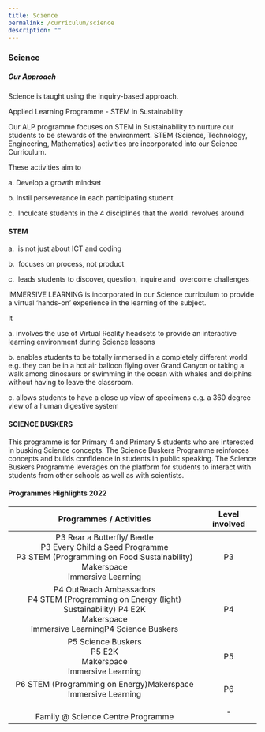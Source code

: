 ```yaml
---
title: Science
permalink: /curriculum/science
description: ""
---
```

### Science

##### Our Approach

Science is taught using the inquiry-based approach.

  

Applied Learning Programme - STEM in Sustainability

  

Our ALP programme focuses on STEM in Sustainability to nurture our students to be stewards of the environment. STEM (Science, Technology, Engineering, Mathematics) activities are incorporated into our Science Curriculum.

  

These activities aim to

a. Develop a growth mindset

b. Instil perseverance in each participating student

c.  Inculcate students in the 4 disciplines that the world  revolves around 

#### STEM

a.  is not just about ICT and coding

b.  focuses on process, not product

c.  leads students to discover, question, inquire and  overcome challenges

IMMERSIVE LEARNING is incorporated in our Science curriculum to provide a virtual ‘hands-on’ experience in the learning of the subject.   

It

a. involves the use of Virtual Reality headsets to provide an interactive learning environment during Science lessons

b. enables students to be totally immersed in a completely different world e.g. they can be in a hot air balloon flying over Grand Canyon or taking a walk among dinosaurs or swimming in the ocean with whales and dolphins without having to leave the classroom.

c. allows students to have a close up view of specimens e.g. a 360 degree view of a human digestive system 

#### SCIENCE BUSKERS

This programme is for Primary 4 and Primary 5 students who are interested in busking Science concepts. The Science Buskers Programme reinforces concepts and builds confidence in students in public speaking. The Science Buskers Programme leverages on the platform for students to interact with students from other schools as well as with scientists.

#### Programmes Highlights 2022

| Programmes / Activities 	| Level involved 	|
|:---:	|:---:	|
| P3 Rear a Butterfly/ Beetle             <br>P3 Every Child a Seed Programme<br>P3 STEM (Programming on Food Sustainability)<br>Makerspace<br>Immersive Learning 	| P3 	|
| P4 OutReach Ambassadors          <br>P4 STEM (Programming on Energy (light) Sustainability)                                         P4 E2K<br>Makerspace<br>Immersive LearningP4 Science Buskers                         	| P4 	|
| P5 Science Buskers                        <br>P5 E2K<br>Makerspace<br>Immersive Learning<br> 	| P5 	|
| P6 STEM (Programming on Energy)Makerspace<br>Immersive Learning  	|  P6 	|
|  <br>Family @ Science Centre Programme 	| - 	|
